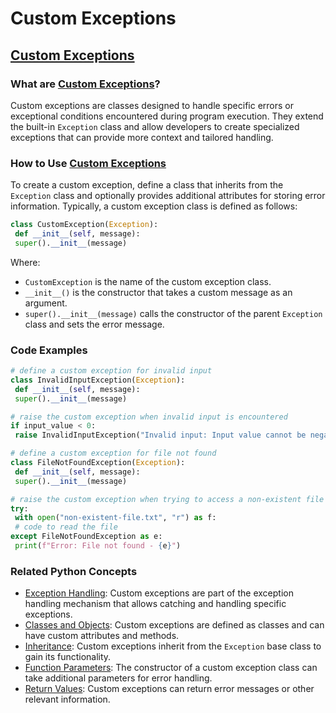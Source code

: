 # Custom Exceptions 
## [Custom Exceptions](./../custom-exceptions/)

### What are [Custom Exceptions](./../custom-exceptions/)?
Custom exceptions are classes designed to handle specific errors or exceptional conditions encountered during program execution. They extend the built-in `Exception` class and allow developers to create specialized exceptions that can provide more context and tailored handling.

### How to Use [Custom Exceptions](./../custom-exceptions/)
To create a custom exception, define a class that inherits from the `Exception` class and optionally provides additional attributes for storing error information. Typically, a custom exception class is defined as follows:

```python
class CustomException(Exception):
 def __init__(self, message):
 super().__init__(message)
```

Where:

- `CustomException` is the name of the custom exception class.
- `__init__()` is the constructor that takes a custom message as an argument.
- `super().__init__(message)` calls the constructor of the parent `Exception` class and sets the error message.

### Code Examples
```python
# define a custom exception for invalid input
class InvalidInputException(Exception):
 def __init__(self, message):
 super().__init__(message)

# raise the custom exception when invalid input is encountered
if input_value < 0:
 raise InvalidInputException("Invalid input: Input value cannot be negative")
```

```python
# define a custom exception for file not found
class FileNotFoundException(Exception):
 def __init__(self, message):
 super().__init__(message)

# raise the custom exception when trying to access a non-existent file
try:
 with open("non-existent-file.txt", "r") as f:
 # code to read the file
except FileNotFoundException as e:
 print(f"Error: File not found - {e}")
```

### Related Python Concepts

- [Exception Handling](./../exception-handling/): Custom exceptions are part of the exception handling mechanism that allows catching and handling specific exceptions.
- [Classes and Objects](./../classes-and-objects/): Custom exceptions are defined as classes and can have custom attributes and methods.
- [Inheritance](./../inheritance/): Custom exceptions inherit from the `Exception` base class to gain its functionality.
- [Function Parameters](./../function-parameters/): The constructor of a custom exception class can take additional parameters for error handling.
- [Return Values](./../return-values/): Custom exceptions can return error messages or other relevant information.
